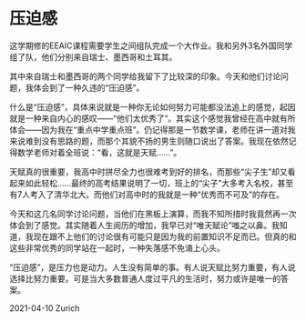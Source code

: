 # 压迫感

这学期修的EEAIC课程需要学生之间组队完成一个大作业。我和另外3名外国同学组了队，他们分别来自瑞士、墨西哥和土耳其。

其中来自瑞士和墨西哥的两个同学给我留下了比较深的印象。今天和他们讨论问题，我体会到了一种久违的“压迫感”。

什么是“压迫感”，具体来说就是一种你无论如何努力可能都没法追上的感觉，起因就是一种来自内心的感叹——“他们太优秀了”。其实这个感觉我曾经在高中就有所体会——因为我在“重点中学重点班”。仍记得那是一节数学课，老师在讲一道对我来说难到没有思路的题，而那个其貌不扬的男生则随口说出了答案。我现在依然记得数学老师对着全班说：“看，这就是天赋......”。

天赋真的很重要，我高中时拼尽全力也很难考到好的排名，而那些“尖子生”却又看起来如此轻松......最终的高考结果说明了一切，班上的“尖子”大多考入名校，甚至有7人考入了清华北大。而他们对高中时的我就是一种“优秀而不可及”的存在。

今天和这几名同学讨论问题，当他们在黑板上演算，而我不知所措时我竟然再一次体会到了感觉。其实随着人生阅历的增加，我早已对“唯天赋论”嗤之以鼻。我知道，我现在跟不上他们的讨论很有可能只是因为我的前置知识不足而已。但真的和这些非常优秀的同学站在一起时，一种失落感不免涌上心头。

“压迫感”，是压力也是动力。人生没有简单的事。有人说天赋比努力重要，有人说选择比努力重要。可是当大多数普通人度过平凡的生活时，努力或许是唯一的答案。

2021-04-10
Zurich
